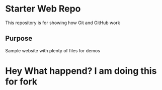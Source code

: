 # Starter Web Repo

This repository is for showing how Git and GitHub work

## Purpose

Sample website with plenty of files for demos


# Hey What happend? I am doing this for fork